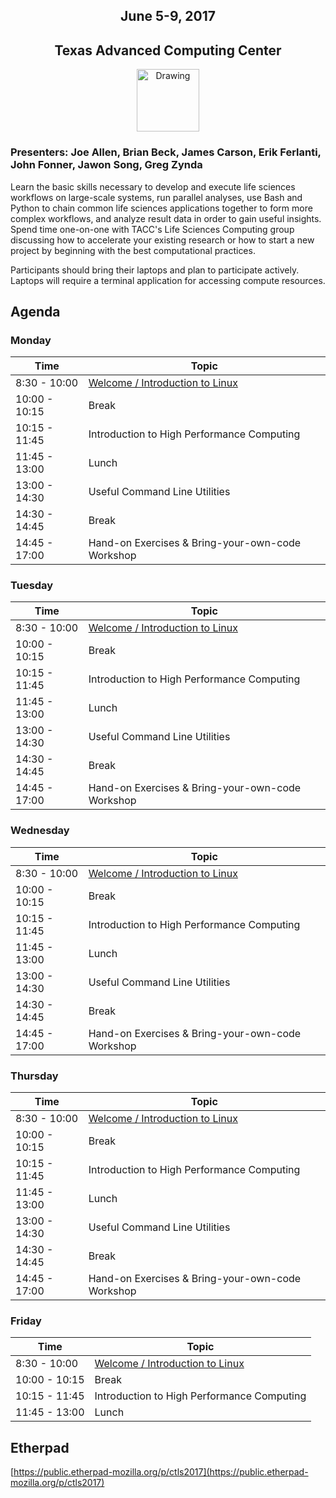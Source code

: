 <center>
<h2>June 5-9, 2017</h2>
<h2>Texas Advanced Computing Center</h2></center>
<center><img src="https://www.tacc.utexas.edu/documents/1084364/1275944/tacc.png" alt="Drawing" style="height:100px;"/></center>
<h3>Presenters: Joe Allen, Brian Beck, James Carson, Erik Ferlanti, John Fonner, Jawon Song, Greg Zynda</h3>

Learn the basic skills necessary to develop and execute life sciences workflows on large-scale systems, run parallel analyses, use Bash and Python to chain common life sciences applications together to form more complex workflows, and analyze result data in order to gain useful insights. Spend time one-on-one with TACC's Life Sciences Computing group discussing how to accelerate your existing research or how to start a new project by beginning with the best computational practices.

Participants should bring their laptops and plan to participate actively. Laptops will require a terminal application for accessing compute resources.

## Agenda

### Monday

| Time | Topic |
|--------|--------------------------------------------------|
|  8:30 - 10:00 | [Welcome / Introduction to Linux](docs/intro-to-linux.md) |
| 10:00 - 10:15 | Break |
| 10:15 - 11:45 | Introduction to High Performance Computing |
| 11:45 - 13:00 | Lunch |
| 13:00 - 14:30 | Useful Command Line Utilities |
| 14:30 - 14:45 | Break |
| 14:45 - 17:00 | Hand-on Exercises & Bring-your-own-code Workshop |

### Tuesday

| Time | Topic |
|--------|--------------------------------------------------|
|  8:30 - 10:00 | [Welcome / Introduction to Linux](00-overview.html) |
| 10:00 - 10:15 | Break |
| 10:15 - 11:45 | Introduction to High Performance Computing |
| 11:45 - 13:00 | Lunch |
| 13:00 - 14:30 | Useful Command Line Utilities |
| 14:30 - 14:45 | Break |
| 14:45 - 17:00 | Hand-on Exercises & Bring-your-own-code Workshop |

### Wednesday

| Time | Topic |
|--------|--------------------------------------------------|
|  8:30 - 10:00 | [Welcome / Introduction to Linux](00-overview.html) |
| 10:00 - 10:15 | Break |
| 10:15 - 11:45 | Introduction to High Performance Computing |
| 11:45 - 13:00 | Lunch |
| 13:00 - 14:30 | Useful Command Line Utilities |
| 14:30 - 14:45 | Break |
| 14:45 - 17:00 | Hand-on Exercises & Bring-your-own-code Workshop |

### Thursday

| Time | Topic |
|--------|--------------------------------------------------|
|  8:30 - 10:00 | [Welcome / Introduction to Linux](docs/test/test.md) |
| 10:00 - 10:15 | Break |
| 10:15 - 11:45 | Introduction to High Performance Computing |
| 11:45 - 13:00 | Lunch |
| 13:00 - 14:30 | Useful Command Line Utilities |
| 14:30 - 14:45 | Break |
| 14:45 - 17:00 | Hand-on Exercises & Bring-your-own-code Workshop |

### Friday

| Time | Topic |
|--------|--------------------------------------------------|
|  8:30 - 10:00 | [Welcome / Introduction to Linux](00-overview.html) |
| 10:00 - 10:15 | Break |
| 10:15 - 11:45 | Introduction to High Performance Computing |
| 11:45 - 13:00 | Lunch |

## Etherpad
[https://public.etherpad-mozilla.org/p/ctls2017](https://public.etherpad-mozilla.org/p/ctls2017)
